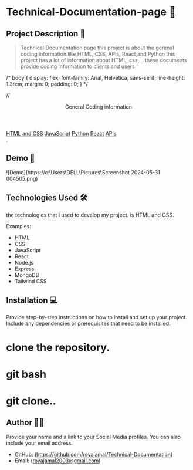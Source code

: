  # Technical-Documentation-page 🚀

## Project Description 📝

> Technical Documentation page this project is about the gerenal coding information like HTML, CSS, APIs, React,and Python  this project has a lot of information about HTML, css,...  these documents provide coding information to clients and users 

<!-- Include code snippets or examples to demonstrate your project. -->

/* body {
  display: flex;
  font-family: Arial, Helvetica, sans-serif;
  line-height: 1.3rem;
  margin: 0;
  padding: 0;
} */

// <nav id="navbar">
  <header class="navbar-header">General Coding information</header>
  <a class="nav-link" href="#HTML_and_CSS">HTML and CSS</a>
  <a class="nav-link" href="#JavaScript">JavaScript</a>
  <a class="nav-link" href="#Python">Python</a>
  <a class="nav-link" href="#React">React</a>
  <a class="nav-link" href="#APIs">APIs</a>
</nav>.


## Demo 📸



![Demo](https://c:\Users\DELL\Pictures\Screenshot 2024-05-31 004505.png)

## Technologies Used 🛠

the technologies that i used to develop my project. is HTML and CSS.

Examples:

- HTML
- CSS
- JavaScript
- React
- Node.js
- Express
- MongoDB
- Tailwind CSS

## Installation 💻

Provide step-by-step instructions on how to install and set up your project. Include any dependencies or prerequisites that need to be installed.

# clone the repository.

# git bash
# git clone..

## Author 👩‍💻

Provide your name and a link to your Social Media profiles. You can also include your email address.

- GitHub: (https://github.com/royajamal/Technical-Documentation)
- Email: (royajamal2003@gmail.com)




 
